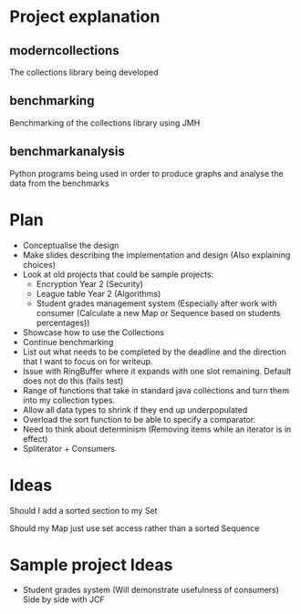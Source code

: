 # Project explanation

## moderncollections
The collections library being developed

## benchmarking
Benchmarking of the collections library using JMH

## benchmarkanalysis
Python programs being used in order to produce graphs and analyse the data from the benchmarks

# Plan

- Conceptualise the design
- Make slides describing the implementation and design (Also explaining choices)
- Look at old projects that could be sample projects:
    - Encryption Year 2 (Security)
    - League table Year 2 (Algorithms)
    - Student grades management system (Especially after work with consumer (Calculate a new Map or Sequence based on students percentages))
- Showcase how to use the Collections
- Continue benchmarking
- List out what needs to be completed by the deadline and the direction that I want to focus on for writeup.
- Issue with RingBuffer where it expands with one slot remaining. Default does not do this (fails test)
- Range of functions that take in standard java collections and turn them into my collection types.
- Allow all data types to shrink if they end up underpopulated
- Overload the sort function to be able to specify a comparator.
- Need to think about determinism (Removing items while an iterator is in effect)
- Spliterator + Consumers

# Ideas

Should I add a sorted section to my Set

Should my Map just use set access rather than a sorted Sequence

# Sample project Ideas
- Student grades system (Will demonstrate usefulness of consumers) Side by side with JCF